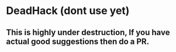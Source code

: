 # DeadHack (dont use yet)
## This is highly under destruction, If you have actual good suggestions then do a PR.
